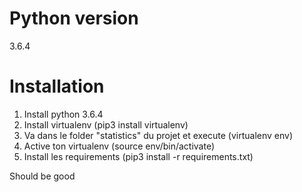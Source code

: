# Python version
3.6.4

# Installation
1. Install python 3.6.4
2. Install virtualenv (pip3 install virtualenv)
3. Va dans le folder "statistics" du projet et execute (virtualenv env)
4. Active ton virtualenv (source env/bin/activate)
5. Install les requirements (pip3 install -r requirements.txt)

Should be good